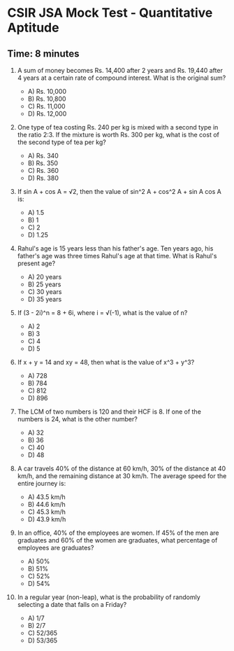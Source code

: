 # CSIR JSA Mock Test - Quantitative Aptitude

## Time: 8 minutes

1. A sum of money becomes Rs. 14,400 after 2 years and Rs. 19,440 after 4 years at a certain rate of compound interest. What is the original sum?
   - A) Rs. 10,000
   - B) Rs. 10,800
   - C) Rs. 11,000
   - D) Rs. 12,000

2. One type of tea costing Rs. 240 per kg is mixed with a second type in the ratio 2:3. If the mixture is worth Rs. 300 per kg, what is the cost of the second type of tea per kg?
   - A) Rs. 340
   - B) Rs. 350
   - C) Rs. 360
   - D) Rs. 380

3. If sin A + cos A = √2, then the value of sin^2 A + cos^2 A + sin A cos A is:
   - A) 1.5
   - B) 1
   - C) 2
   - D) 1.25

4. Rahul's age is 15 years less than his father's age. Ten years ago, his father's age was three times Rahul's age at that time. What is Rahul's present age?
   - A) 20 years
   - B) 25 years
   - C) 30 years
   - D) 35 years

5. If (3 - 2i)^n = 8 + 6i, where i = √(-1), what is the value of n?
   - A) 2
   - B) 3
   - C) 4
   - D) 5

6. If x + y = 14 and xy = 48, then what is the value of x^3 + y^3?
   - A) 728
   - B) 784
   - C) 812
   - D) 896

7. The LCM of two numbers is 120 and their HCF is 8. If one of the numbers is 24, what is the other number?
   - A) 32
   - B) 36
   - C) 40
   - D) 48

8. A car travels 40% of the distance at 60 km/h, 30% of the distance at 40 km/h, and the remaining distance at 30 km/h. The average speed for the entire journey is:
   - A) 43.5 km/h
   - B) 44.6 km/h
   - C) 45.3 km/h
   - D) 43.9 km/h

9. In an office, 40% of the employees are women. If 45% of the men are graduates and 60% of the women are graduates, what percentage of employees are graduates?
   - A) 50%
   - B) 51%
   - C) 52%
   - D) 54%

10. In a regular year (non-leap), what is the probability of randomly selecting a date that falls on a Friday?
    - A) 1/7
    - B) 2/7
    - C) 52/365
    - D) 53/365
